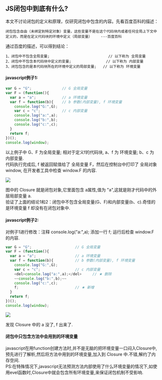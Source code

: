 ## JS闭包中到底有什么?   
本文不讨论闭包的定义和原理，仅研究闭包中包含的内容。先看百度百科的描述：    
```
闭包包含自由（未绑定到特定对象）变量，这些变量不是在这个代码块内或者任何全局上下文中定义的，而是在定义代码块的环境中定义（局部变量）    ---百度百科
```    
通过百度的描述，可以得到结论：
```
1、闭包中不包含全局变量;                           // 以下称为 全局变量
2、闭包中不包含本代码块中定义的变量;                // 以下称为 内部变量
3、闭包包含的是本代码块所在的环境中定义的局部变量;   // 以下称为 环境变量
```
#### javascript例子1:   
```javascript
var G = "G";              // G 全局变量
var F = (function(){
  var a = "a";            // a 环境变量
  var f = function(b){    // b 参数(内部变量), f 环境变量
    console.log("G:",G);
    var c = "c";          // c 内部变量
    console.log("a:",a);
    console.log("b:",b);
    console.log("c:",c);
  }
  return f;
})();
console.log(window);
```
以上例子中 G、F 为全局变量; 相对于定义f的代码块, a、f 为 环境变量; b、c 为 内部变量.   
代码执行完成后, f 被返回赋值给了 全局变量 F，然后在控制台中打印了 全局对象 window, 在开发者工具中检查 window.F 的内容. 

<img src="https://github.com/KawayAlpaka/lession/blob/master/js/Closure/img/example1-1.png?raw=true" >

图中的 Closure 就是闭包对象,它里面包含 a属性,值为 "a",这就是刚才代码中的外层局部变量 a.    
验证了上面的结论1和2：闭包中不包含全局变量(G、F)和内部变量(b、c).奇怪的是环境变量 f 却没有在闭包对象中.

#### javascript例子2:   

对例子1进行修改：注释 console.log("a:",a); 添加一行  f; 运行后检查 window.F 的内容.  

```javascript
var G = "G";                    // G 全局变量
var F = (function(){
  var a = "a";                  // a 环境变量
  var f = function(b){          // b 参数(内部变量), f 环境变量
    console.log("G:",G);
    var c = "c";                // c 内部变量
    <del>console.log("a:",a);</del>     // ★ 删除
    ~~console.log("b:",b);~~
    console.log("c:",c);
    f;                          // ★ 新增
  }
  return f;
})();
console.log(window);
```

<img src="https://github.com/KawayAlpaka/lession/blob/master/js/Closure/img/example1-2.png?raw=true" >    

发现 Closure 中的 a 没了, f 出来了.   
#### 闭包中只包含方法中会用到的环境变量    
javascript在用function创建方法时,并不是无脑的把环境变量一口闷入Closure中,预先进行了解析,然后将方法中用到的环境变量,加入到  Closure 中.不错,解约了内存空间.    
PS:在特殊情况下,javascript无法预测方法内部使用了什么环境变量的情况下,如使用evel函数时,Closure中就会包含所有环境变量,来保证闭包机制不受影响.


